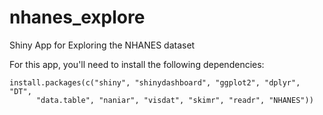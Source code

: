# nhanes_explore

Shiny App for Exploring the NHANES dataset

For this app, you'll need to install the following dependencies:

```
install.packages(c("shiny", "shinydashboard", "ggplot2", "dplyr", "DT", 
      "data.table", "naniar", "visdat", "skimr", "readr", "NHANES"))
```


